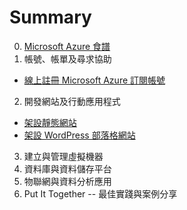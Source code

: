 # Summary

0. [Microsoft Azure 食譜](README.md)
1. 帳號、帳單及尋求協助
  * [線上註冊 Microsoft Azure 訂閱帳號](ch01/signup_azure_subscription_online.md)
2. 開發網站及行動應用程式
  * [架設靜態網站](ch02/create_a_static_website.md)
  * [架設 WordPress 部落格網站](ch02/create_wordpress_website.md)
3. 建立與管理虛擬機器
4. 資料庫與資料儲存平台
5. 物聯網與資料分析應用
6. Put It Together -- 最佳實踐與案例分享